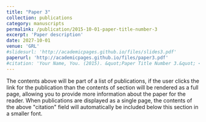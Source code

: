 ```yaml
---
title: "Paper 3"
collection: publications
category: manuscripts
permalink: /publication/2015-10-01-paper-title-number-3
excerpt: 'Paper description'
date: 2027-10-01
venue: 'GRL'
#slidesurl: 'http://academicpages.github.io/files/slides3.pdf'
paperurl: 'http://academicpages.github.io/files/paper3.pdf'
#citation: 'Your Name, You. (2015). &quot;Paper Title Number 3.&quot; <i>Journal 1</i>. 1(3).'
---
```


The contents above will be part of a list of publications, if the user clicks the link for the publication than the contents of section will be rendered as a full page, allowing you to provide more information about the paper for the reader. When publications are displayed as a single page, the contents of the above "citation" field will automatically be included below this section in a smaller font.